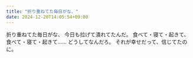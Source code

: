 ```yaml
---
title: "折り重ねてた毎日がな、"
date: 2024-12-20T14:05:54+09:00
---
```

折り重ねてた毎日がな、
今日も拉げて潰れてたんだ。
食べて・寝て・起きて、
食べて・寝て・起きて……
どうしてなんだろ。
それが幸せだって、信じてたのに。
